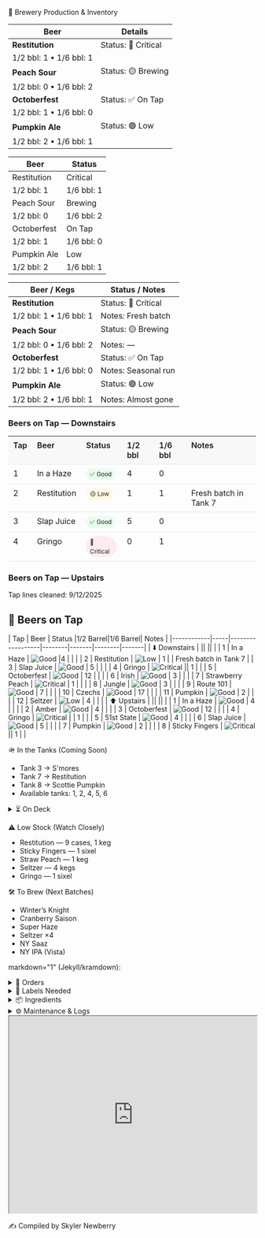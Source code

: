 🍻 Brewery Production & Inventory

| Beer         | Details                 |
|--------------|--------------------------|
| **Restitution** | Status: 🔴 Critical  
1/2 bbl: 1 • 1/6 bbl: 1 |
| **Peach Sour**  | Status: 🟡 Brewing  
1/2 bbl: 0 • 1/6 bbl: 2 |
| **Octoberfest** | Status: ✅ On Tap  
1/2 bbl: 1 • 1/6 bbl: 0 |
| **Pumpkin Ale** | Status: 🟢 Low  
1/2 bbl: 2 • 1/6 bbl: 1 |

| Beer         | Status          |
|--------------|-----------------|
| Restitution  | Critical        |
| 1/2 bbl: 1   | 1/6 bbl: 1      |
| Peach Sour   | Brewing         |
| 1/2 bbl: 0   | 1/6 bbl: 2      |
| Octoberfest  | On Tap          |
| 1/2 bbl: 1   | 1/6 bbl: 0      |
| Pumpkin Ale  | Low             |
| 1/2 bbl: 2   | 1/6 bbl: 1      |

| Beer / Kegs            | Status / Notes      |
|-------------------------|---------------------|
| **Restitution**         | Status: 🔴 Critical |
| 1/2 bbl: 1 • 1/6 bbl: 1 | Notes: Fresh batch  |
| **Peach Sour**          | Status: 🟡 Brewing  |
| 1/2 bbl: 0 • 1/6 bbl: 2 | Notes: —            |
| **Octoberfest**         | Status: ✅ On Tap   |
| 1/2 bbl: 1 • 1/6 bbl: 0 | Notes: Seasonal run |
| **Pumpkin Ale**         | Status: 🟢 Low      |
| 1/2 bbl: 2 • 1/6 bbl: 1 | Notes: Almost gone  |



<style>
/* Responsive stacked table */
.resp-table {
  width: 100%;
  border-collapse: collapse;
  font-size: 16px;
}
.resp-table th, .resp-table td {
  border-bottom: 1px solid #e5e5e5;
  padding: 8px 10px;
  text-align: left;
  vertical-align: top;
}
.resp-table thead th {
  background: #f8f8f8;
  font-weight: 600;
}
.status-badge {
  display: inline-block;
  padding: 2px 8px;
  border-radius: 999px;
  font-size: 12px;
  line-height: 1.6;
}
.status-good { background:#e6ffed; }
.status-low { background:#fff8e1; }
.status-critical { background:#ffebee; }

/* Stack rows on small screens */
@media (max-width: 640px) {
  .resp-table thead { display: none; }
  .resp-table, .resp-table tbody, .resp-table tr, .resp-table td { display: block; width: 100%; }
  .resp-table tr { border: 1px solid #eee; border-radius: 10px; margin: 10px 0; padding: 6px 8px; }
  .resp-table td { border: 0; padding: 6px 0; }
  .resp-table td::before {
    content: attr(data-label);
    display: block;
    font-size: 12px;
    color: #666;
    margin-bottom: 2px;
    text-transform: uppercase;
    letter-spacing: .02em;
  }
}
</style>

<h3>Beers on Tap — Downstairs</h3>
<table class="resp-table">
  <thead>
    <tr>
      <th>Tap</th>
      <th>Beer</th>
      <th>Status</th>
      <th>1/2 bbl</th>
      <th>1/6 bbl</th>
      <th>Notes</th>
    </tr>
  </thead>
  <tbody>
    <tr>
      <td data-label="Tap">1</td>
      <td data-label="Beer">In a Haze</td>
      <td data-label="Status"><span class="status-badge status-good">✅ Good</span></td>
      <td data-label="1/2 bbl">4</td>
      <td data-label="1/6 bbl">0</td>
      <td data-label="Notes"></td>
    </tr>
    <tr>
      <td data-label="Tap">2</td>
      <td data-label="Beer">Restitution</td>
      <td data-label="Status"><span class="status-badge status-low">🟡 Low</span></td>
      <td data-label="1/2 bbl">1</td>
      <td data-label="1/6 bbl">1</td>
      <td data-label="Notes">Fresh batch in Tank 7</td>
    </tr>
    <tr>
      <td data-label="Tap">3</td>
      <td data-label="Beer">Slap Juice</td>
      <td data-label="Status"><span class="status-badge status-good">✅ Good</span></td>
      <td data-label="1/2 bbl">5</td>
      <td data-label="1/6 bbl">0</td>
      <td data-label="Notes"></td>
    </tr>
    <tr>
      <td data-label="Tap">4</td>
      <td data-label="Beer">Gringo</td>
      <td data-label="Status"><span class="status-badge status-critical">🔴 Critical</span></td>
      <td data-label="1/2 bbl">0</td>
      <td data-label="1/6 bbl">1</td>
      <td data-label="Notes"></td>
    </tr>
    <!-- Add more rows as needed -->
  </tbody>
</table>

<h3>Beers on Tap — Upstairs</h3>
<!-- duplicate table structure for upstairs with your values -->

Tap lines cleaned: 9/12/2025
## 🍺 Beers on Tap  

 | Tap | Beer             | Status |1/2 Barrel|1/6 Barrel| Notes |
|------------|-----|------------------|--------|-------|--------|-------|
| ⬇️ Downstairs     |        ||  ||  |
| 1   | In a Haze        | ![Good](https://img.shields.io/badge/Stock-Good-green) |4   | |  |
| 2   | Restitution       | ![Low](https://img.shields.io/badge/Stock-Low-yellow) | 1  |  | Fresh batch in Tank 7 |
| 3   | Slap Juice        | ![Good](https://img.shields.io/badge/Stock-Good-green) | 5   | |  |
| 4   | Gringo            | ![Critical](https://img.shields.io/badge/Stock-Critical-red) || 1    |  |
| 5   | Octoberfest       | ![Good](https://img.shields.io/badge/Stock-Good-green) | 12  |  |  |
| 6   | Irish             | ![Good](https://img.shields.io/badge/Stock-Good-green) | 3  |  |  |
| 7   | Strawberry Peach  | ![Critical](https://img.shields.io/badge/Stock-Critical-red)  | 1  |  |  |
| 8   | Jungle            | ![Good](https://img.shields.io/badge/Stock-Good-green)  | 3 |  |  |
| 9   | Route 101         | ![Good](https://img.shields.io/badge/Stock-Good-green)  | 7  | |  |
| 10  | Czechs            | ![Good](https://img.shields.io/badge/Stock-Good-green)  | 17  |  |  |
| 11  | Pumpkin           | ![Good](https://img.shields.io/badge/Stock-Good-green) |  2  |  |  |
| 12  | Seltzer           | ![Low](https://img.shields.io/badge/Stock-Low-yellow)  | 4  | |  |
| ⬆️ Upstairs      |        ||  ||  |
| 1   | In a Haze        | ![Good](https://img.shields.io/badge/Stock-Good-green) |  4   | |  |
| 2   | Amber             | ![Good](https://img.shields.io/badge/Stock-Good-green)  | 4 |  |  |
| 3   | Octoberfest       | ![Good](https://img.shields.io/badge/Stock-Good-green)  | 12   | |  |
| 4   | Gringo            | ![Critical](https://img.shields.io/badge/Stock-Critical-red)  |  | 1  |  |
| 5   | 51st State        | ![Good](https://img.shields.io/badge/Stock-Good-green)  | 4  | |  |
| 6   | Slap Juice        | ![Good](https://img.shields.io/badge/Stock-Good-green)  | 5  |  |  |
| 7   | Pumpkin           | ![Good](https://img.shields.io/badge/Stock-Good-green)  | 2   | |  |
| 8   | Sticky Fingers    | ![Critical](https://img.shields.io/badge/Stock-Critical-red) ||  1    |  |


🪖 In the Tanks (Coming Soon)

- Tank 3 → S'mores
- Tank 7 → Restitution
- Tank 8 → Scottie Pumpkin
- Available tanks: 1, 2, 4, 5, 6

<details> <summary>⏳ On Deck</summary>
-She’s a Peach (7)
-Road Soda (2 sixels)
-99 Problems (3)
-Mole Stout (3)
-Cider (4 sixels)
-Juicy Haze (2 sixels)
-My Boy Blue (4)
-Jacks (2)
-Founders Sept (7)
-Hindsight (1 sixel)
-Founders Oct (7)
</details>


⚠️ Low Stock (Watch Closely)

- Restitution — 9 cases, 1 keg
- Sticky Fingers — 1 sixel
- Straw Peach — 1 keg
- Seltzer — 4 kegs
- Gringo — 1 sixel

🛠 To Brew (Next Batches)
- Winter’s Knight
- Cranberry Saison
- Super Haze
- Seltzer ×4
- NY Saaz
- NY IPA (Vista)


markdown="1" (Jekyll/kramdown):



<details>
  <summary>📄 Orders</summary>

  <div markdown="1">

- Eagle (10/03): Restitution — 16 kegs, 12 sixels

  </div>
</details> 

<details> <summary>🧻 Labels Needed</summary>

- Upcoming Brews:
  - Winter’s Knight
  - Super Haze
- Inventory:
  - Boston South Irish Stout
  - S’mores
  - New West Coast
  - Founders Sept
  - Cherry Pineapple Sour
</details>
<details> <summary>📦 Ingredients</summary>

Needed:
- Galaxy — 44 lbs
- Amarillo — 44 lbs

<details> <summary>🌿 Hops On Hand</summary>
A–C

- Amarillo —
(5 lbs)

- Azacca —
(33 lbs)

- Centennial —
(221 lbs)

- Chinook —
(5 lbs)

- Citra —
(80 lbs)

D–N

- El Dorado —
(27 lbs)

- Mandarina —
(5 lbs)

- Nugget —
(27 lbs)

- NY Chinook —
(11 lbs)

S–Z

- Saaz —
(11 lbs)

- Simcoe —
(33 lbs)

- Vallestia —
(38 lbs)

- Warrior —
(5 lbs)

- Zeus —
(33 lbs)

- 32 DE 2021 —
(11 lbs)

</details>
</details>

<details>
  <summary>⚙️ Maintenance & Logs</summary>

  <div markdown="1">

### ❄️ Glycol Chiller Log

| Date       | Event |
|------------|-------|
| 2025-09-01 | Chiller off → glycol very low, topped off with glycol + water, restarted. |
| 2025-05-27 | New set of fuses received, waiting to install (pump bypassed). |

---

### 🔥 Kettle Log

| Date       | Event |
|------------|-------|
| 2025-09-22 | Accidentally left boils on → burn tops. Second brew proceeding. Investigating with caustic + acid cycle. |

---

### 🧊 Big Cooler Log

| Date       | Event |
|------------|-------|
| 2025-10-02 | Temp check — 40°F (normal). |

  </div>
</details>


<iframe 
  src="https://docs.google.com/spreadsheets/d/e/2PACX-1vTn3XrnFcps7_xm4HBCDfHCss0DB0Wwd5DRlXGxvE4hk9Nc_Hw8-6HuB6LS7p09BlOP44FhL_ByR1kQ/pubhtml?widget=true&amp;headers=false" 
  width="100%" 
  height="400">
  </iframe>

✍️ Compiled by Skyler Newberry
